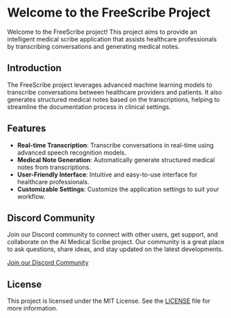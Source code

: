 # Welcome to the FreeScribe Project

Welcome to the FreeScribe project! This project aims to provide an intelligent medical scribe application that assists healthcare professionals by transcribing conversations and generating medical notes.

## Introduction

The FreeScribe project leverages advanced machine learning models to transcribe conversations between healthcare providers and patients. It also generates structured medical notes based on the transcriptions, helping to streamline the documentation process in clinical settings.

## Features

- **Real-time Transcription**: Transcribe conversations in real-time using advanced speech recognition models.
- **Medical Note Generation**: Automatically generate structured medical notes from transcriptions.
- **User-Friendly Interface**: Intuitive and easy-to-use interface for healthcare professionals.
- **Customizable Settings**: Customize the application settings to suit your workflow.    

## Discord Community

Join our Discord community to connect with other users, get support, and collaborate on the AI Medical Scribe project. Our community is a great place to ask questions, share ideas, and stay updated on the latest developments.

[Join our Discord Community](https://discord.gg/5VgNaZNa)

## License

This project is licensed under the MIT License. See the [LICENSE](https://github.com/ClinicianFOCUS/FreeScribe/blob/main/LICENSE.txt) file for more information.
